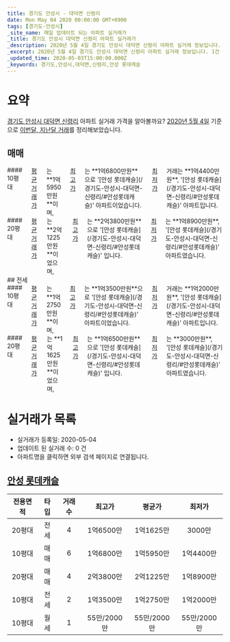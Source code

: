 ```yaml
---
title: 경기도 안성시 - 대덕면 신령리
date: Mon May 04 2020 00:00:00 GMT+0900
tags: [경기도-안성시]
_site_name: 매일 업데이트 되는 아파트 실거래가
_title: 경기도 안성시 대덕면 신령리 아파트 실거래가
_description: 2020년 5월 4일 경기도 안성시 대덕면 신령리 아파트 실거래 정보입니다. 1건 아파트 정보가 있습니다.
_excerpt: 2020년 5월 4일 경기도 안성시 대덕면 신령리 아파트 실거래 정보입니다. 1건 아파트 정보가 있습니다.
_updated_time: 2020-05-03T15:00:00.000Z
_keywords: 경기도,안성시,대덕면,신령리,안성 롯데캐슬
---
```





# 요약
<ins>경기도 안성시 대덕면 신령리</ins> 아파트 실거래 가격을 알아볼까요? <ins>2020년 5월 4일</ins> 기준으로 <ins>이번달, 지난달 거래</ins>를 정리해보았습니다.

## 매매
<div class="container">
<div class="six columns" markdown="1">
#### 10평대
<ins>평균 거래가</ins>는 **1억5950만원**이며, <ins>최고가</ins>는 **1억6800만원**으로 '[안성 롯데캐슬](/경기도-안성시-대덕면-신령리/#안성롯데캐슬)' 아파트이었습니다. <ins>최저가</ins> 거래는 **1억4400만원**, '[안성 롯데캐슬](/경기도-안성시-대덕면-신령리/#안성롯데캐슬)' 아파트입니다.
</div>
<div class="six columns" markdown="1">
#### 20평대
<ins>평균 거래가</ins>는 **2억1225만원**이었으며, <ins>최고가</ins>는 **2억3800만원**으로 '[안성 롯데캐슬](/경기도-안성시-대덕면-신령리/#안성롯데캐슬)' 입니다. <ins>최저가</ins>는 **1억8900만원**, '[안성 롯데캐슬](/경기도-안성시-대덕면-신령리/#안성롯데캐슬)' 아파트였습니다.
</div>
</div>
## 전세
<div class="container">
<div class="six columns" markdown="1">
#### 10평대
<ins>평균 거래가</ins>는 **1억2750만원**이며, <ins>최고가</ins>는 **1억3500만원**으로 '[안성 롯데캐슬](/경기도-안성시-대덕면-신령리/#안성롯데캐슬)' 아파트이었습니다. <ins>최저가</ins> 거래는 **1억2000만원**, '[안성 롯데캐슬](/경기도-안성시-대덕면-신령리/#안성롯데캐슬)' 아파트입니다.
</div>
<div class="six columns" markdown="1">
#### 20평대
<ins>평균 거래가</ins>는 **1억1625만원**이었으며, <ins>최고가</ins>는 **1억6500만원**으로 '[안성 롯데캐슬](/경기도-안성시-대덕면-신령리/#안성롯데캐슬)' 입니다. <ins>최저가</ins>는 **3000만원**, '[안성 롯데캐슬](/경기도-안성시-대덕면-신령리/#안성롯데캐슬)' 아파트였습니다.
</div>
</div>



# 실거래가 목록
- 실거래가 등록일: 2020-05-04
- 업데이트 된 실거래 수: 0 건
- 아파트명을 클릭하면 외부 검색 페이지로 연결됩니다.

## [안성 롯데캐슬](#안성롯데캐슬)

|전용면적|타입|거래수|최고가|평균가|최저가|
|:---:|:---:|:---:|:---:|:---:|:---:|
|20평대|<span class="deal-type-2">전세</span>|4|1억6500만|1억1625만|3000만|
|10평대|<span class="deal-type-1">매매</span>|6|1억6800만|1억5950만|1억4400만|
|20평대|<span class="deal-type-1">매매</span>|4|2억3800만|2억1225만|1억8900만|
|10평대|<span class="deal-type-2">전세</span>|2|1억3500만|1억2750만|1억2000만|
|10평대|<span class="deal-type-3">월세</span>|1|55만/2000만|55만/2000만|55만/2000만|

<br/>



